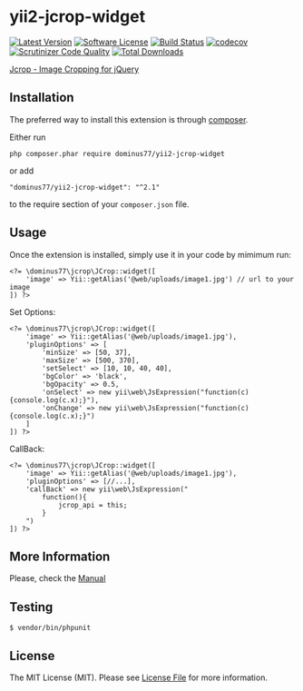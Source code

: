 # yii2-jcrop-widget

[![Latest Version](https://poser.pugx.org/dominus77/yii2-jcrop-widget/v/stable)](https://packagist.org/packages/dominus77/yii2-jcrop-widget)
[![Software License](https://poser.pugx.org/dominus77/yii2-jcrop-widget/license)](https://github.com/Dominus77/yii2-jcrop-widget/blob/master/LICENSE.md)
[![Build Status](https://travis-ci.org/Dominus77/yii2-jcrop-widget.svg?branch=master)](https://travis-ci.org/Dominus77/yii2-jcrop-widget)
[![codecov](https://codecov.io/gh/Dominus77/yii2-jcrop-widget/branch/master/graph/badge.svg)](https://codecov.io/gh/Dominus77/yii2-jcrop-widget)
[![Scrutinizer Code Quality](https://scrutinizer-ci.com/g/Dominus77/yii2-jcrop-widget/badges/quality-score.png?b=master)](https://scrutinizer-ci.com/g/Dominus77/yii2-jcrop-widget/?branch=master)
[![Total Downloads](https://poser.pugx.org/dominus77/yii2-jcrop-widget/downloads)](https://packagist.org/packages/dominus77/yii2-jcrop-widget)

[Jcrop - Image Cropping for jQuery](http://deepliquid.com/content/Jcrop.html)

## Installation

The preferred way to install this extension is through [composer](http://getcomposer.org/download/).

Either run

```
php composer.phar require dominus77/yii2-jcrop-widget
```

or add

```
"dominus77/yii2-jcrop-widget": "^2.1"
```

to the require section of your `composer.json` file.

## Usage

Once the extension is installed, simply use it in your code by mimimum run:
```
<?= \dominus77\jcrop\JCrop::widget([
    'image' => Yii::getAlias('@web/uploads/image1.jpg') // url to your image   
]) ?>

```
Set Options:
```
<?= \dominus77\jcrop\JCrop::widget([
    'image' => Yii::getAlias('@web/uploads/image1.jpg'),
    'pluginOptions' => [
        'minSize' => [50, 37],
        'maxSize' => [500, 370],
        'setSelect' => [10, 10, 40, 40],
        'bgColor' => 'black',
        'bgOpacity' => 0.5,
        'onSelect' => new yii\web\JsExpression("function(c){console.log(c.x);}"),
        'onChange' => new yii\web\JsExpression("function(c){console.log(c.x);}")
    ]
]) ?>
```
CallBack:
```
<?= \dominus77\jcrop\JCrop::widget([
    'image' => Yii::getAlias('@web/uploads/image1.jpg'),
    'pluginOptions' => [//...],
    'callBack' => new yii\web\JsExpression("
        function(){
            jcrop_api = this;
        }
    ")
]) ?>

```

## More Information
Please, check the [Manual](http://deepliquid.com/content/Jcrop_Manual.html)

## Testing
```
$ vendor/bin/phpunit
```

## License
The MIT License (MIT). Please see [License File](https://github.com/Dominus77/yii2-jcrop-widget/blob/master/LICENSE.md) for more information.
